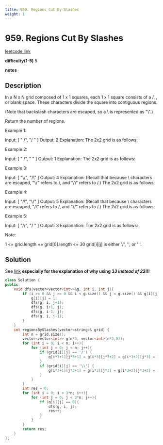 ```yaml
---
title: 959. Regions Cut By Slashes
weight: 1
---
```

# 959. Regions Cut By Slashes
[leetcode link](https://leetcode.com/problems/regions-cut-by-slashes/)

**difficulty(1-5)** 
5

**notes**   


## Description
In a N x N grid composed of 1 x 1 squares, each 1 x 1 square consists of a /, \, or blank space.  These characters divide the square into contiguous regions.

(Note that backslash characters are escaped, so a \ is represented as "\\".)

Return the number of regions.

 

Example 1:

Input:
[
  " /",
  "/ "
]
Output: 2
Explanation: The 2x2 grid is as follows:

Example 2:

Input:
[
  " /",
  "  "
]
Output: 1
Explanation: The 2x2 grid is as follows:

Example 3:

Input:
[
  "\\/",
  "/\\"
]
Output: 4
Explanation: (Recall that because \ characters are escaped, "\\/" refers to \/, and "/\\" refers to /\.)
The 2x2 grid is as follows:

Example 4:

Input:
[
  "/\\",
  "\\/"
]
Output: 5
Explanation: (Recall that because \ characters are escaped, "/\\" refers to /\, and "\\/" refers to \/.)
The 2x2 grid is as follows:

Example 5:

Input:
[
  "//",
  "/ "
]
Output: 3
Explanation: The 2x2 grid is as follows:

 

Note:

1 <= grid.length == grid[0].length <= 30
grid[i][j] is either '/', '\', or ' '.

## Solution
See [link](https://leetcode.com/problems/regions-cut-by-slashes/discuss/205674/C%2B%2B-with-picture-DFS-on-upscaled-grid)
 **especially for the explanation of why using 3*3 instead of 2*2!!!**


```c++
class Solution {
public:
    void dfs(vector<vector<int>>&g, int i, int j){
        if (i >= 0 && j >= 0 && i < g.size() && j < g.size() && g[i][j] == 0) {
            g[i][j] = 1;
            dfs(g, i, j+1);
            dfs(g, i+1, j);
            dfs(g, i-1, j);
            dfs(g, i, j-1);
        }
    }
    int regionsBySlashes(vector<string>& grid) {
        int n = grid.size();
        vector<vector<int>> g(n*3, vector<int>(n*3,0));
        for (int i = 0; i < n; i++){
            for (int j = 0; j < n; j++){
                if (grid[i][j] == '/') {
                    g[i*3+1][j*3+1] = g[i*3][j*3+2] = g[i*3+2][j*3] = 1;
                }
                if (grid[i][j] == '\\') {
                    g[i*3+1][j*3+1] = g[i*3][j*3] = g[i*3+2][j*3+2] = 1;
                }
            }
        }
        int res = 0;
        for (int i = 0; i < 3*n; i++){
            for (int j = 0; j < 3*n; j++){
                if (g[i][j] == 0){
                    dfs(g, i, j);
                    res++;
                }
            }
        }
        return res;
    }
};
```

 
